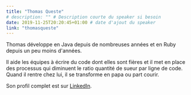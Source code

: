 ```yaml
---
title: "Thomas Queste"
# description: "" # Description courte du speaker si besoin
date: 2019-11-25T20:20:45+01:00 # date d'ajout du speaker
link: "thomasqueste"
---
```


Thomas développe en Java depuis de nombreuses années et en Ruby depuis un peu moins d'années.

Il aide les équipes à écrire du code dont elles sont fières et il met en place des processus qui diminuent le ratio quantité de sueur par ligne de code.
Quand il rentre chez lui, il se transforme en papa ou part courir.

Son profil complet est sur [LinkedIn](http://www.linkedin.com/in/thomasqueste).
